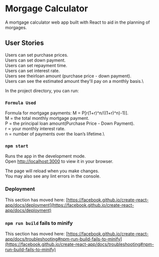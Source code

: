 # Morgage Calculator

A mortgage calculator web app built with React to aid in the planning of morgages.
## User Stories

Users can set purchase prices.\
Users can set down payment.\
Users can set repayment time.\
Users can set interest rate.\
Users see theirloan amount (purchase price - down payment).\
Users can see  the estimated amount they'll pay on a monthly basis.\

In the project directory, you can run:

### `Formula Used`

Formula for mortgage payments: M = P[r(1+r)^n/((1+r)^n)-1)].\
M = the total monthly mortgage payment.\
P = the principal loan amount(Purchase Price - Down Payment).\
r = your monthly interest rate.\
n = number of payments over the loan’s lifetime.\

### `npm start`

Runs the app in the development mode.\
Open [http://localhost:3000](http://localhost:3000) to view it in your browser.

The page will reload when you make changes.\
You may also see any lint errors in the console.


### Deployment

This section has moved here: [https://facebook.github.io/create-react-app/docs/deployment](https://facebook.github.io/create-react-app/docs/deployment)

### `npm run build` fails to minify

This section has moved here: [https://facebook.github.io/create-react-app/docs/troubleshooting#npm-run-build-fails-to-minify](https://facebook.github.io/create-react-app/docs/troubleshooting#npm-run-build-fails-to-minify)
